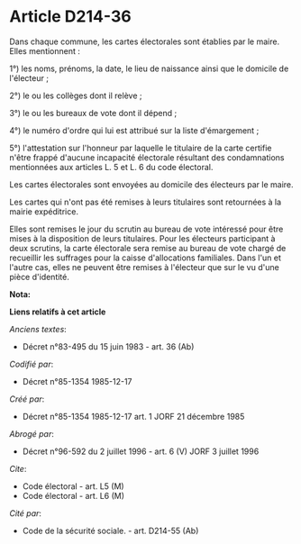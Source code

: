 # Article D214-36

Dans chaque commune, les cartes électorales sont établies par le maire. Elles mentionnent : 

1°) les noms, prénoms, la date, le lieu de naissance ainsi que le domicile de l'électeur ; 

2°) le ou les collèges dont il relève ; 

3°) le ou les bureaux de vote dont il dépend ; 

4°) le numéro d'ordre qui lui est attribué sur la liste d'émargement ; 

5°) l'attestation sur l'honneur par laquelle le titulaire de la carte certifie n'être frappé d'aucune incapacité électorale
résultant des condamnations mentionnées aux articles L. 5 et L. 6 du code électoral. 

Les cartes électorales sont envoyées au domicile des électeurs par le maire. 

Les cartes qui n'ont pas été remises à leurs titulaires sont retournées à la mairie expéditrice. 

Elles sont remises le jour du scrutin au bureau de vote intéressé pour être mises à la disposition de leurs titulaires. Pour
les électeurs participant à deux scrutins, la carte électorale sera remise au bureau de vote chargé de recueillir les
suffrages pour la caisse d'allocations familiales. Dans l'un et l'autre cas, elles ne peuvent être remises à l'électeur que
sur le vu d'une pièce d'identité.

**Nota:**



**Liens relatifs à cet article**

_Anciens textes_:

  - Décret n°83-495 du 15 juin 1983 - art. 36 (Ab)

_Codifié par_:

  - Décret n°85-1354 1985-12-17

_Créé par_:

  - Décret n°85-1354 1985-12-17 art. 1 JORF 21 décembre 1985

_Abrogé par_:

  - Décret n°96-592 du 2 juillet 1996 - art. 6 (V) JORF 3 juillet 1996

_Cite_:

  - Code électoral - art. L5 (M)
  - Code électoral - art. L6 (M)

_Cité par_:

  - Code de la sécurité sociale. - art. D214-55 (Ab)
